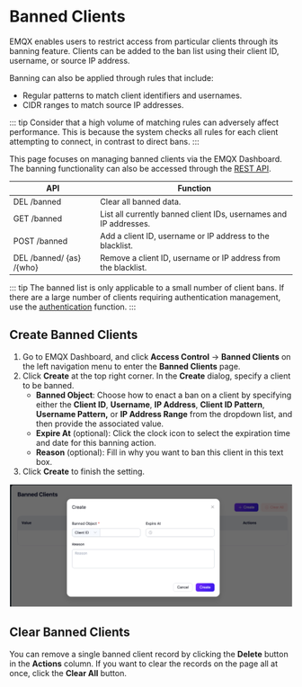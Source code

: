 # Banned Clients

EMQX enables users to restrict access from particular clients through its banning feature. Clients can be added to the ban list using their client ID, username, or source IP address.

Banning can also be applied through rules that include:

- Regular patterns to match client identifiers and usernames.
- CIDR ranges to match source IP addresses.

::: tip
Consider that a high volume of matching rules can adversely affect performance. This is because the system checks all rules for each client attempting to connect, in contrast to direct bans.
:::

This page focuses on managing banned clients via the EMQX Dashboard. The banning functionality can also be accessed through the [REST API](https://docs.emqx.com/en/enterprise/v5.2/admin/api-docs.html#tag/Banned).

| API                      | Function                                                     |
| ------------------------ | ------------------------------------------------------------ |
| DEL /banned              | Clear all banned data.                                       |
| GET /banned              | List all currently banned client IDs, usernames and IP addresses. |
| POST /banned             | Add a client ID, username or IP address to the blacklist.    |
| DEL /banned/ {as} /{who} | Remove a client ID, username or IP address from the blacklist. |

::: tip
The banned list is only applicable to a small number of client bans. If there are a large number of clients requiring authentication management, use the [authentication](./authn/authn.md) function.
:::

## Create Banned Clients

1. Go to EMQX Dashboard, and click **Access Control** -> **Banned Clients** on the left navigation menu to enter the **Banned Clients** page.
2. Click **Create** at the top right corner. In the **Create** dialog, specify a client to be banned.
   - **Banned Object**: Choose how to enact a ban on a client by specifying either the **Client ID**, **Username**, **IP Address**, **Client ID Pattern**, **Username Pattern,** or **IP Address Range** from the dropdown list, and then provide the associated value.
   - **Expire At** (optional): Click the clock icon to select the expiration time and date for this banning action.
   - **Reason** (optional): Fill in why you want to ban this client in this text box.
2. Click **Create** to finish the setting.

<img src="./assets/blacklist_create_ee.png" alt="blacklist_create_ee" style="zoom:67%;" />

## Clear Banned Clients

You can remove a single banned client record by clicking the **Delete** button in the **Actions** column. If you want to clear the records on the page all at once, click the **Clear All** button.

